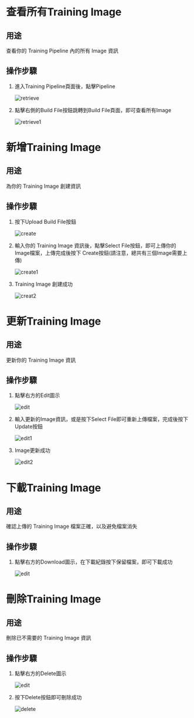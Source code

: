# 查看所有Training Image

## 用途

查看你的 Training Pipeline 內的所有 Image 資訊

## 操作步驟

1. 進入Training Pipeline頁面後，點擊Pipeline
    
    ![retrieve](../images/training/config/retreive.png)
    
2. 點擊右側的Build File按鈕跳轉到Build File頁面，即可查看所有Image
    
    ![retrieve1](../images/training/config/retrieve1.png)


# 新增Training Image

## 用途

為你的 Training Image 創建資訊

## 操作步驟
    
1. 按下Upload Build File按鈕
    
    ![create](../images/training/image/create.png)
    
2. 輸入你的 Training Image 資訊後，點擊Select File按鈕，即可上傳你的Image檔案，上傳完成後按下 Create按鈕(請注意，總共有三個Image需要上傳)
    
    ![create1](../images/training/image/create1.png)

3. Training Image 創建成功

    ![creat2](../images/training/image/create2.png)


# 更新Training Image

## 用途

更新你的 Training Image 資訊

## 操作步驟

1. 點擊右方的Edit圖示
    
    ![edit](../images/training/image/edit.png)
    
2. 輸入更新的Image資訊，或是按下Select File即可重新上傳檔案，完成後按下Update按鈕
    
    ![edit1](../images/training/image/edit1.png)
    
3. Image更新成功
    
    ![edit2](../images/training/image/edit2.png)


# 下載Training Image

## 用途

確認上傳的 Training Image 檔案正確，以及避免檔案消失

## 操作步驟

1. 點擊右方的Download圖示，在下載紀錄按下保留檔案，即可下載成功
    
    ![edit](../images/training/image/edit2.png)


# 刪除Training Image

## 用途

刪除已不需要的 Training Image 資訊

## 操作步驟

1. 點擊右方的Delete圖示
    
    ![edit](../images/training/image/edit2.png)

2. 按下Delete按鈕即可刪除成功
    
    ![delete](../images/training/image/delete.png)